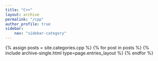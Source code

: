 ```yaml
---
title: "C++"
layout: archive
permalink: "/cpp"
author_profile: true
sidebar:
    nav: "sidebar-category"
---
```


{% assign posts = site.categories.cpp %}
{% for post in posts %} {% include archive-single.html type=page.entries_layout %} {% endfor %}